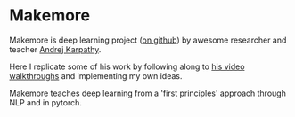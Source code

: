 # Makemore
Makemore is deep learning project ([on github](https://github.com/karpathy/makemore)) by awesome researcher and teacher [Andrej Karpathy](https://karpathy.ai/). 

Here I replicate some of his work by following along to [his video walkthroughs](https://www.youtube.com/c/AndrejKarpathy/videos) and implementing my own ideas. 

Makemore teaches deep learning from a 'first principles' approach through NLP and in pytorch.